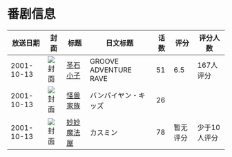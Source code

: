 # 番剧信息

|放送日期|封面|标题|日文标题|话数|评分|评分人数|
|---|---|---|---|---|---|---|
|2001-10-13|![封面](https://lain.bgm.tv/pic/cover/c/29/30/8544_75K4B.jpg)|[圣石小子](https://bangumi.tv/subject/8544)|GROOVE ADVENTURE RAVE|51|6.5|167人评分|
|2001-10-13|![封面](https://lain.bgm.tv/pic/cover/c/5a/e6/20927_u5gpf.jpg)|[怪兽家族](https://bangumi.tv/subject/20927)|バンパイヤン・キッズ|26|||
|2001-10-13|![封面](https://lain.bgm.tv/pic/cover/c/86/cf/89727_YZwnw.jpg)|[妙妙魔法屋](https://bangumi.tv/subject/89727)|カスミン|78|暂无评分|少于10人评分|

